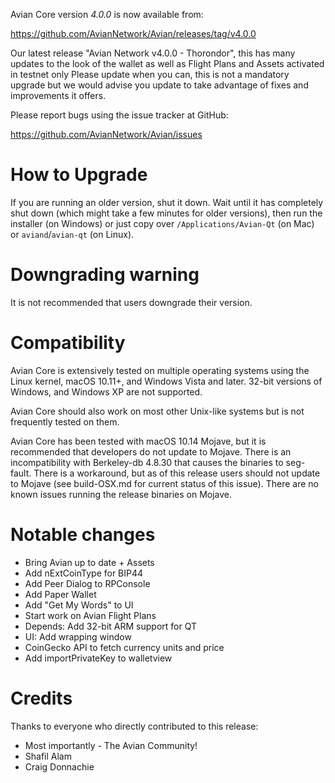 Avian Core version *4.0.0* is now available from:

  <https://github.com/AvianNetwork/Avian/releases/tag/v4.0.0>

Our latest release "Avian Network v4.0.0 - Thorondor", this has many updates to the look of the wallet as well as Flight Plans and Assets activated in testnet only Please update when you can, this is not a mandatory upgrade but we would advise you update to take advantage of fixes and improvements it offers.

Please report bugs using the issue tracker at GitHub:

  <https://github.com/AvianNetwork/Avian/issues>

How to Upgrade
==============

If you are running an older version, shut it down. Wait until it has completely
shut down (which might take a few minutes for older versions), then run the 
installer (on Windows) or just copy over `/Applications/Avian-Qt` (on Mac)
or `aviand`/`avian-qt` (on Linux).

Downgrading warning
==============

It is not recommended that users downgrade their version.

Compatibility
==============

Avian Core is extensively tested on multiple operating systems using
the Linux kernel, macOS 10.11+, and Windows Vista and later. 32-bit versions of Windows,
and Windows XP are not supported.

Avian Core should also work on most other Unix-like systems but is not
frequently tested on them.

Avian Core has been tested with macOS 10.14 Mojave, but it is recommended that developers
do not update to Mojave.  There is an incompatibility with Berkeley-db 4.8.30 that causes
the binaries to seg-fault.  There is a workaround, but as of this release users should
not update to Mojave (see build-OSX.md for current status of this issue).  There are no
known issues running the release binaries on Mojave.

Notable changes
==============

- Bring Avian up to date + Assets 
- Add nExtCoinType for BIP44 
- Add Peer Dialog to RPConsole 
- Add Paper Wallet 
- Add "Get My Words" to UI 
- Start work on Avian Flight Plans 
- Depends: Add 32-bit ARM support for QT 
- UI: Add wrapping window 
- CoinGecko API to fetch currency units and price 
- Add importPrivateKey to walletview 

Credits
==============

Thanks to everyone who directly contributed to this release:

- Most importantly - The Avian Community!
- Shafil Alam
- Craig Donnachie
